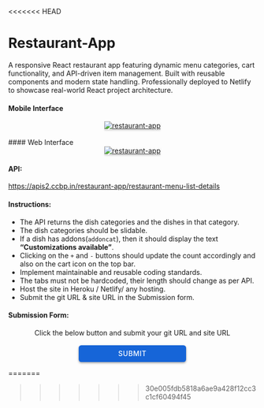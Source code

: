 <<<<<<< HEAD
# Restaurant-App
A responsive React restaurant app featuring dynamic menu categories, cart functionality, and API-driven item management. Built with reusable components and modern state handling. Professionally deployed to Netlify to showcase real-world React project architecture.

#### Mobile Interface

<a href="https://res.cloudinary.com/dupvp9gj9/image/upload/v1688464567/Restaurant_page_movie-view_dqv1fl.png" target=_blank_>
    <div style="text-align: center;">
        <img src="https://res.cloudinary.com/dupvp9gj9/image/upload/v1688465518/Restaurant_page_movie-view_2_p6r4up.png" alt="restaurant-app" style="max-width:70%;box-shadow:0 2.8px 2.2px rgba(0, 0, 0, 0.12)">
    </div>
</a>

<br/>
#### Web Interface
<a href="https://res.cloudinary.com/dupvp9gj9/image/upload/v1688464566/Restaurant_page_web-view_l7snar.png" target=_blank_ >
    <div style="text-align: center;">
        <img src="https://res.cloudinary.com/dupvp9gj9/image/upload/v1688464566/Restaurant_page_web-view_l7snar.png" alt="restaurant-app" style="max-width:70%;box-shadow:0 2.8px 2.2px rgba(0, 0, 0, 0.12)">
    </div>
</a>

#### API:

<a href="https://apis2.ccbp.in/restaurant-app/restaurant-menu-list-details" target=_blank_ >https://apis2.ccbp.in/restaurant-app/restaurant-menu-list-details</a>

#### Instructions:

- The API returns the dish categories and the dishes in that category.
- The dish categories should be slidable.
- If a dish has addons(`addoncat`), then it should display the text **“Customizations available”**.
- Clicking on the `+` and `-` buttons should update the count accordingly and also on the cart icon on the top bar.
- Implement maintainable and reusable coding standards.
- The tabs must not be hardcoded, their length should change as per API.
- Host the site in Heroku / Netlify/ any hosting.
- Submit the git URL & site URL in the Submission form.

#### Submission Form:

<center>Click the below button and submit your git URL and site URL</center>
<br>
<a target=_blank_ href="https://forms.gle/NNpW1HBk7aDDaKuw6">
  <center><button style="color: #fff; border: none; cursor: pointer; width: 218px; height: 34px; background-color: rgb(22, 101, 216); border-radius: 5.4px; box-shadow: rgb(0 0 0 / 36%) 0px 2px 4px 0px;font-family: Inter;font-size: 14px;color: rgb(255, 255, 255);font-weight: 500;letter-spacing: 0.5px;text-transform: uppercase;">
    SUBMIT
  </button>
  </center>
</a>


=======
>>>>>>> 30e005fdb5818a6ae9a428f12cc3c1cf60494f45


